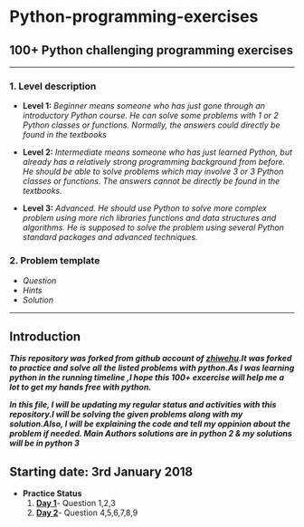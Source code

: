 # Python-programming-exercises

## 100+ Python challenging programming exercises
-----------------
### 1.	Level description

- **Level 1:**	*Beginner means someone who has just gone through an introductory Python course. He can solve some problems with 1 or 2 Python classes or functions. Normally, the answers could directly be found in the textbooks*

- **Level 2:**	*Intermediate means someone who has just learned Python, but already has a relatively strong programming background from before. He should be able to solve problems which may involve 3 or 3 Python classes or functions. The answers cannot be directly be found in the textbooks.*

- **Level 3:**	*Advanced. He should use Python to solve more complex problem using more rich libraries functions and data structures and algorithms. He is supposed to solve the problem using several Python standard packages and advanced techniques.*

### 2.	Problem template

* *Question*
* *Hints*
* *Solution*

-----------------
##	Introduction 

***This repository was forked from github account of [zhiwehu](https://github.com/zhiwehu/Python-programming-exercises).It was forked to practice and solve all the listed problems with python.As I was learning python in the running timeline ,I hope this 100+ excercise will help me a lot to get my hands free with python.***

***In this file, I will be updating my regular status and activities with this repository.I will be solving the given problems along with my solution.Also, I will be explaining the code and tell my oppinion about the problem if needed. Main Authors solutions are in python 2 & my solutions will be in python 3***

Starting date: 3rd January 2018 
-------------------------------
* **Practice Status**
   1. **[Day 1](https://github.com/darkprinx/100-plus-Python-programming-exercises-extended/blob/master/Day%201.md "Day 1 Status")**- Question 1,2,3 
   2. **[Day 2](https://github.com/darkprinx/100-plus-Python-programming-exercises-extended/blob/master/Day%202.md "Day 2 Status")**- Question 4,5,6,7,8,9
